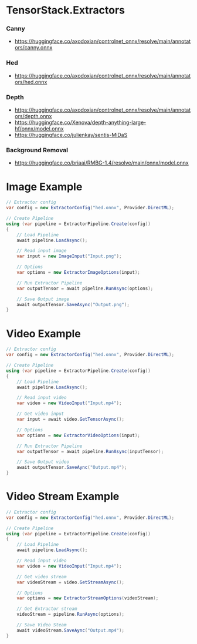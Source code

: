 # TensorStack.Extractors

### Canny
* https://huggingface.co/axodoxian/controlnet_onnx/resolve/main/annotators/canny.onnx

### Hed
* https://huggingface.co/axodoxian/controlnet_onnx/resolve/main/annotators/hed.onnx

### Depth
* https://huggingface.co/axodoxian/controlnet_onnx/resolve/main/annotators/depth.onnx
* https://huggingface.co/Xenova/depth-anything-large-hf/onnx/model.onnx
* https://huggingface.co/julienkay/sentis-MiDaS

### Background Removal
* https://huggingface.co/briaai/RMBG-1.4/resolve/main/onnx/model.onnx


# Image Example
```csharp
// Extractor config
var config = new ExtractorConfig("hed.onnx", Provider.DirectML);

// Create Pipeline
using (var pipeline = ExtractorPipeline.Create(config))
{
    // Load Pipeline
    await pipeline.LoadAsync();

    // Read input image
    var input = new ImageInput("Input.png");

    // Options
    var options = new ExtractorImageOptions(input);

    // Run Extractor Pipeline
    var outputTensor = await pipeline.RunAsync(options);

    // Save Output image
    await outputTensor.SaveAsync("Output.png");
}
```



# Video Example
```csharp
// Extractor config
var config = new ExtractorConfig("hed.onnx", Provider.DirectML);

// Create Pipeline
using (var pipeline = ExtractorPipeline.Create(config))
{
    // Load Pipeline
    await pipeline.LoadAsync();

    // Read input video
    var video = new VideoInput("Input.mp4");

    // Get video input
    var input = await video.GetTensorAsync();

    // Options
    var options = new ExtractorVideoOptions(input);

    // Run Extractor Pipeline
    var outputTensor = await pipeline.RunAsync(inputTensor);

    // Save Output video
    await outputTensor.SaveAync("Output.mp4");
}
```



# Video Stream Example
```csharp
// Extractor config
var config = new ExtractorConfig("hed.onnx", Provider.DirectML);

// Create Pipeline
using (var pipeline = ExtractorPipeline.Create(config))
{
    // Load Pipeline
    await pipeline.LoadAsync();

    // Read input video
    var video = new VideoInput("Input.mp4");

    // Get video stream
    var videoStream = video.GetStreamAsync();

    // Options
    var options = new ExtractorStreamOptions(videoStream);

    // Get Extractor stream
    videoStream = pipeline.RunAsync(options);

    // Save Video Steam
    await videoStream.SaveAync("Output.mp4");
}
```